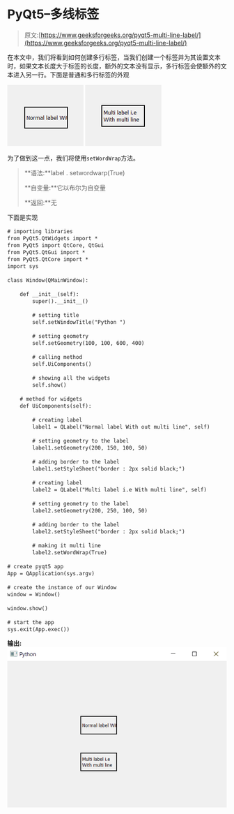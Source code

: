 # PyQt5–多线标签

> 原文:[https://www.geeksforgeeks.org/pyqt5-multi-line-label/](https://www.geeksforgeeks.org/pyqt5-multi-line-label/)

在本文中，我们将看到如何创建多行标签，当我们创建一个标签并为其设置文本时，如果文本长度大于标签的长度，额外的文本没有显示，多行标签会使额外的文本进入另一行。下面是普通和多行标签的外观

![](img/db550c5ab8cffd551a4bfd37d3da21ac.png) ![](img/5b69679c9b1b81fcd899fa41e82460f9.png)

为了做到这一点，我们将使用`setWordWrap`方法。

> **语法:**label . setwordwarp(True)
> 
> **自变量:**它以布尔为自变量
> 
> **返回:**无

下面是实现

```
# importing libraries
from PyQt5.QtWidgets import * 
from PyQt5 import QtCore, QtGui
from PyQt5.QtGui import * 
from PyQt5.QtCore import * 
import sys

class Window(QMainWindow):

    def __init__(self):
        super().__init__()

        # setting title
        self.setWindowTitle("Python ")

        # setting geometry
        self.setGeometry(100, 100, 600, 400)

        # calling method
        self.UiComponents()

        # showing all the widgets
        self.show()

    # method for widgets
    def UiComponents(self):

        # creating label
        label1 = QLabel("Normal label With out multi line", self)

        # setting geometry to the label
        label1.setGeometry(200, 150, 100, 50)

        # adding border to the label
        label1.setStyleSheet("border : 2px solid black;")

        # creating label
        label2 = QLabel("Multi label i.e With multi line", self)

        # setting geometry to the label
        label2.setGeometry(200, 250, 100, 50)

        # adding border to the label
        label2.setStyleSheet("border : 2px solid black;")

        # making it multi line
        label2.setWordWrap(True)

# create pyqt5 app
App = QApplication(sys.argv)

# create the instance of our Window
window = Window()

window.show()

# start the app
sys.exit(App.exec())
```

**输出:**
![](img/6007b686e7c03d6edb09996c584746c2.png)